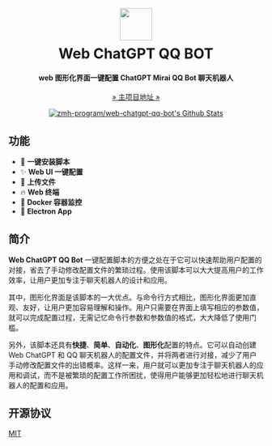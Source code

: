 <div align="center">

<img src="frontend/public/favicon.ico" width="64" height="64" style="transform: translateY(30px)" alt="">

# Web ChatGPT QQ BOT
#### web 图形化界面一键配置 ChatGPT Mirai QQ Bot 聊天机器人

[» 主项目地址 »](https://github.com/lss233/chatgpt-mirai-qq-bot)

[![zmh-program/web-chatgpt-qq-bot's Github Stats](https://stats.deeptrain.net/repo/zmh-program/web-chatgpt-qq-bot)](https://github.com/zmh-program/code-statistic)
</div>


## 功能
- 🎃 **一键安装脚本**
- ✨ **Web UI 一键配置**
- 🎄 **上传文件**
- 🔥 **Web 终端**
- 🍒 **Docker 容器监控**
- 🎍 **Electron App**

## 简介
**Web ChatGPT QQ Bot** 一键配置脚本的方便之处在于它可以快速帮助用户配置的对接，省去了手动修改配置文件的繁琐过程。使用该脚本可以大大提高用户的工作效率，让用户更加专注于聊天机器人的设计和应用。

其中，图形化界面是该脚本的一大优点。与命令行方式相比，图形化界面更加直观、友好，让用户更加容易理解和操作。用户只需要在界面上填写相应的参数值，就可以完成配置过程，无需记忆命令行参数和参数值的格式，大大降低了使用门槛。

另外，该脚本还具有**快捷**、**简单**、**自动化**、**图形化**配置的特点。它可以自动创建 Web ChatGPT 和 QQ 聊天机器人的配置文件，并将两者进行对接，减少了用户手动修改配置文件的出错概率。这样一来，用户就可以更加专注于聊天机器人的应用和调试，而不是被繁琐的配置工作所困扰，使得用户能够更加轻松地进行聊天机器人的配置和应用。


## 开源协议
[MIT](https://github.com/zmh-program/web-chatgpt-qq-bot/blob/main/LICENSE)